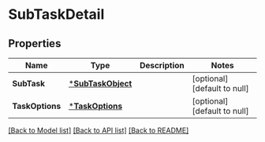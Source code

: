 # SubTaskDetail

## Properties
Name | Type | Description | Notes
------------ | ------------- | ------------- | -------------
**SubTask** | [***SubTaskObject**](subTaskObject.md) |  | [optional] [default to null]
**TaskOptions** | [***TaskOptions**](TaskOptions.md) |  | [optional] [default to null]

[[Back to Model list]](../README.md#documentation-for-models) [[Back to API list]](../README.md#documentation-for-api-endpoints) [[Back to README]](../README.md)


